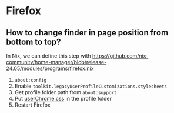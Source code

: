 # Firefox

## How to change finder in page position from bottom to top?

In Nix, we can define this step with <https://github.com/nix-community/home-manager/blob/release-24.05/modules/programs/firefox.nix>

1. `about:config`
1. Enable `toolkit.legacyUserProfileCustomizations.stylesheets`
1. Get profile folder path from `about:support`
1. Put [userChrome.css](userChrome.css) in the profile folder
1. Restart Firefox
